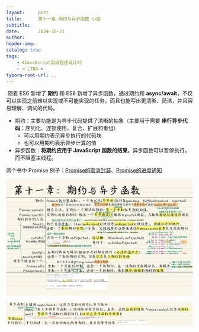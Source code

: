 ```yaml
---
layout:     post
title:      第十一章 期约与异步函数 小结
subtitle:  
date:       2024-10-21
author:     
header-img: 
catalog: true
tags:
    - 《JavaScript高级程序设计4》
    - < LTN4 >
typora-root-url: ..
---
```




​	随着 ES6 新增了 **期约** 和 ES8 新增了异步函数，通过期约和 **async/await**，不仅可以实现之前难以实现或不可能实现的任务，而且也能写出更清晰、简洁，并且容易理解、调试的代码。

- 期约：主要功能是为异步代码提供了清晰的抽象（主要用于需要 **串行异步代码**：序列化、连锁使用、复合、扩展和重组）
    - 可以用期约表示异步执行的代码块
    - 也可以用期约表示异步计算的值
- 异步函数：**将期约应用于 JavaScript 函数的结果**。异步函数可以暂停执行，而不阻塞主线程。

两个书中 Promise 例子：[Promise的取消封装](https://github.com/CodingWithAlice/init-my/blob/80642638e7aa9874e52fb99f6102ab0affd65fd4/src/assets/js%20%E7%9B%B8%E5%85%B3%E5%9F%BA%E7%A1%80%E5%AD%A6%E4%B9%A0/%E5%8F%96%E6%B6%88promise%E7%8A%B6%E6%80%81%E8%BD%AC%E6%8D%A2-%E5%B0%81%E8%A3%85.html)、[Promise的进度通知](https://github.com/CodingWithAlice/init-my/blob/80642638e7aa9874e52fb99f6102ab0affd65fd4/src/assets/js%20%E7%9B%B8%E5%85%B3%E5%9F%BA%E7%A1%80%E5%AD%A6%E4%B9%A0/Promise%E8%BF%9B%E5%BA%A6%E9%80%9A%E7%9F%A5.html)

![《红宝书》-27](/../img/assets_2023/《红宝书》-27.jpg)

![image-20241023102753091](/../img/assets_2023/image-20241023102753091.png)


